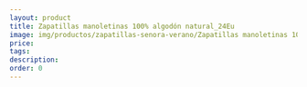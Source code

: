 ```yaml
---
layout: product
title: Zapatillas manoletinas 100% algodón natural_24Eu
image: img/productos/zapatillas-senora-verano/Zapatillas manoletinas 100% algodón natural_24Eu.webp
price: 
tags: 
description: 
order: 0
---
```

